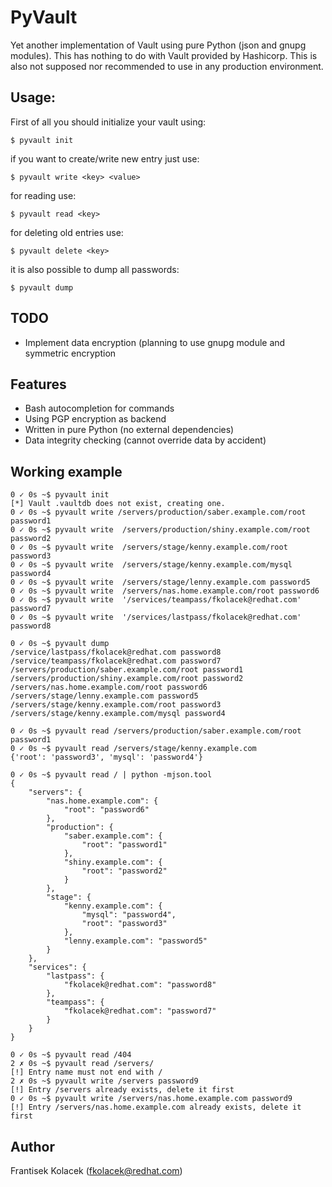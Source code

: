 # PyVault

Yet another implementation of Vault using pure Python (json and gnupg modules). This has nothing to do with Vault provided by Hashicorp. This is also not supposed nor recommended to use in any production environment.

## Usage:

First of all you should initialize your vault using:
~~~
$ pyvault init
~~~

if you want to create/write new entry just use:
~~~
$ pyvault write <key> <value>
~~~

for reading use:
```
$ pyvault read <key>
```
for deleting old entries use:
```
$ pyvault delete <key>
```

it is also possible to dump all passwords:
```
$ pyvault dump
```

## TODO
 - Implement data encryption (planning to use gnupg module and symmetric encryption

## Features
 - Bash autocompletion for commands
 - Using PGP encryption as backend
 - Written in pure Python (no external dependencies)
 - Data integrity checking (cannot override data by accident)

## Working example
```
0 ✓ 0s ~$ pyvault init
[*] Vault .vaultdb does not exist, creating one.
0 ✓ 0s ~$ pyvault write /servers/production/saber.example.com/root password1
0 ✓ 0s ~$ pyvault write  /servers/production/shiny.example.com/root password2
0 ✓ 0s ~$ pyvault write  /servers/stage/kenny.example.com/root password3
0 ✓ 0s ~$ pyvault write  /servers/stage/kenny.example.com/mysql password4
0 ✓ 0s ~$ pyvault write  /servers/stage/lenny.example.com password5
0 ✓ 0s ~$ pyvault write  /servers/nas.home.example.com/root password6
0 ✓ 0s ~$ pyvault write  '/services/teampass/fkolacek@redhat.com' password7
0 ✓ 0s ~$ pyvault write  '/services/lastpass/fkolacek@redhat.com' password8

0 ✓ 0s ~$ pyvault dump
/service/lastpass/fkolacek@redhat.com password8
/service/teampass/fkolacek@redhat.com password7
/servers/production/saber.example.com/root password1
/servers/production/shiny.example.com/root password2
/servers/nas.home.example.com/root password6
/servers/stage/lenny.example.com password5
/servers/stage/kenny.example.com/root password3
/servers/stage/kenny.example.com/mysql password4

0 ✓ 0s ~$ pyvault read /servers/production/saber.example.com/root
password1
0 ✓ 0s ~$ pyvault read /servers/stage/kenny.example.com
{'root': 'password3', 'mysql': 'password4'}

0 ✓ 0s ~$ pyvault read / | python -mjson.tool
{
    "servers": {
        "nas.home.example.com": {
            "root": "password6"
        },
        "production": {
            "saber.example.com": {
                "root": "password1"
            },
            "shiny.example.com": {
                "root": "password2"
            }
        },
        "stage": {
            "kenny.example.com": {
                "mysql": "password4",
                "root": "password3"
            },
            "lenny.example.com": "password5"
        }
    },
    "services": {
        "lastpass": {
            "fkolacek@redhat.com": "password8"
        },
        "teampass": {
            "fkolacek@redhat.com": "password7"
        }
    }
}

0 ✓ 0s ~$ pyvault read /404
2 ✗ 0s ~$ pyvault read /servers/
[!] Entry name must not end with /
2 ✗ 0s ~$ pyvault write /servers password9
[!] Entry /servers already exists, delete it first
0 ✓ 0s ~$ pyvault write /servers/nas.home.example.com password9
[!] Entry /servers/nas.home.example.com already exists, delete it first
```

## Author

Frantisek Kolacek (<fkolacek@redhat.com>)
